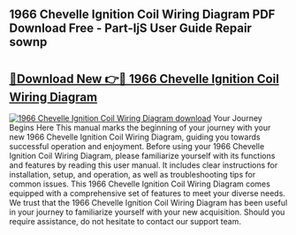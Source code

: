 ## 1966 Chevelle Ignition Coil Wiring Diagram PDF Download Free - Part-IjS User Guide Repair sownp

# <h2><a href="http://dfl68w.blite.top/?on=1966+Chevelle+Ignition+Coil+Wiring+Diagram">🔗Download New 👉🔴 1966 Chevelle Ignition Coil Wiring Diagram</a></h2>

[![1966 Chevelle Ignition Coil Wiring Diagram download](https://i.imgur.com/lujVjoI.png)](http://dfl68w.blite.top/?on=1966+Chevelle+Ignition+Coil+Wiring+Diagram)
Your Journey Begins Here This manual marks the beginning of your journey with your new 1966 Chevelle Ignition Coil Wiring Diagram, guiding you towards successful operation and enjoyment. Before using your 1966 Chevelle Ignition Coil Wiring Diagram, please familiarize yourself with its functions and features by reading this user manual. It includes clear instructions for installation, setup, and operation, as well as troubleshooting tips for common issues. This 1966 Chevelle Ignition Coil Wiring Diagram comes equipped with a comprehensive set of features to meet your diverse needs. We trust that the 1966 Chevelle Ignition Coil Wiring Diagram has been useful in your journey to familiarize yourself with your new acquisition. Should you require assistance, do not hesitate to contact our support team.
